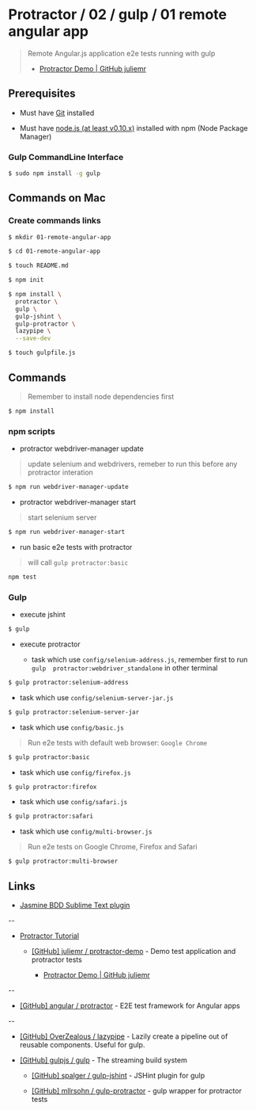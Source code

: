 # Protractor / 02 / gulp / 01 remote angular app

> Remote Angular.js application e2e tests running with gulp
>
> * [Protractor Demo | GitHub juliemr](https://juliemr.github.io/protractor-demo/)
>


## Prerequisites

* Must have [Git](http://git-scm.com/) installed

* Must have [node.js (at least v0.10.x)](http://nodejs.org/) installed with npm (Node Package Manager)

### Gulp CommandLine Interface

```bash
$ sudo npm install -g gulp
```

## Commands on Mac

### Create commands links

```bash
$ mkdir 01-remote-angular-app

$ cd 01-remote-angular-app

$ touch README.md

$ npm init

$ npm install \
  protractor \
  gulp \
  gulp-jshint \
  gulp-protractor \
  lazypipe \
  --save-dev

$ touch gulpfile.js
```

## Commands

> Remember to install node dependencies first

```bash
$ npm install
```

### npm scripts

* protractor webdriver-manager update

> update selenium and webdrivers, remeber to run this before any protractor interation

```bash
$ npm run webdriver-manager-update
```

* protractor webdriver-manager start

> start selenium server

```bash
$ npm run webdriver-manager-start
```

* run basic e2e tests with protractor

> will call `gulp protractor:basic`

```bash
npm test
```

### Gulp

* execute jshint

```bash
$ gulp
```

* execute protractor

  * task which use `config/selenium-address.js`, remember first to run `gulp  protractor:webdriver_standalone` in other terminal

```bash
$ gulp protractor:selenium-address
```

  * task which use `config/selenium-server-jar.js`

```bash
$ gulp protractor:selenium-server-jar
```

  * task which use `config/basic.js`

> Run e2e tests with default web browser: `Google Chrome`

```bash
$ gulp protractor:basic
```

  * task which use `config/firefox.js`

```bash
$ gulp protractor:firefox
```

  * task which use `config/safari.js`

```bash
$ gulp protractor:safari
```

  * task which use `config/multi-browser.js`

> Run e2e tests on Google Chrome, Firefox and Safari

```bash
$ gulp protractor:multi-browser
```


## Links

* [Jasmine BDD Sublime Text plugin](https://sublime.wbond.net/packages/Jasmine%20BDD)

--

* [Protractor Tutorial](https://angular.github.io/protractor/#/tutorial)

  * [[GitHub] juliemr / protractor-demo](https://github.com/juliemr/protractor-demo) - Demo test application and protractor tests

    * [Protractor Demo | GitHub juliemr](https://juliemr.github.io/protractor-demo/)

--

* [[GitHub] angular / protractor](https://github.com/angular/protractor) - E2E test framework for Angular apps

--

* [[GitHub] OverZealous / lazypipe](https://github.com/OverZealous/lazypipe) - Lazily create a pipeline out of reusable components. Useful for gulp.

* [[GitHub] gulpjs / gulp](https://github.com/gulpjs/gulp) - The streaming build system

  * [[GitHub] spalger / gulp-jshint](https://github.com/spalger/gulp-jshint) - JSHint plugin for gulp

  * [[GitHub] mllrsohn / gulp-protractor](https://github.com/mllrsohn/gulp-protractor) - gulp wrapper for protractor tests
